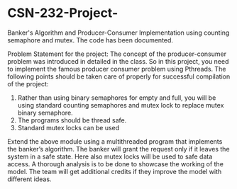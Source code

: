 # CSN-232-Project-
Banker's Algorithm and Producer-Consumer Implementation using counting semaphore and mutex. The code has been documented.

Problem Statement for the project:
The concept of the producer-consumer problem was introduced in detailed in the class.
So in this project, you need to implement the famous producer consumer problem using Pthreads.
The following points should be taken care of properly for successful compilation of the project:
1. Rather than using binary semaphores for empty and full, you will be using standard
   counting semaphores and mutex lock to replace mutex binary semaphore.
2.  The programs should be thread safe.
3. Standard mutex locks can be used

Extend the above module using a multithreaded program that implements the banker’s
algorithm. The banker will grant the request only if it leaves the system in a safe state. Here
also mutex locks will be used to safe data access. A thorough analysis is to be done to
showcase the working of the model. The team will get additional credits if they improve the
model with different ideas.
